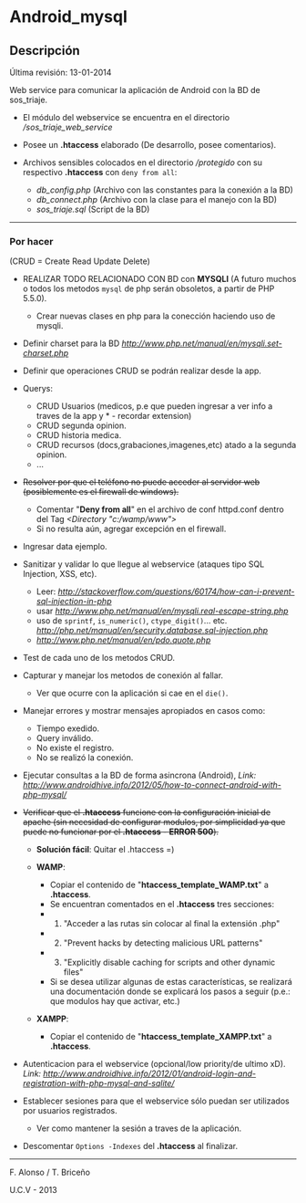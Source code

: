 # Android_mysql	

## Descripción

Última revisión: 13-01-2014

Web service para comunicar la aplicación de Android con la BD de sos_triaje.

* El módulo del webservice se encuentra en el directorio */sos_triaje_web_service*

* Posee un **.htaccess** elaborado (De desarrollo, posee comentarios).

* Archivos sensibles colocados en el directorio */protegido* con su respectivo **.htaccess** con `deny from all`:
	* *db_config.php* 	(Archivo con las constantes para la conexión a la BD)
	* *db_connect.php* 	(Archivo con la clase para el manejo con la BD)
	* *sos_triaje.sql* 	(Script de la BD)

----------

### Por hacer

(CRUD = Create Read Update Delete)

* REALIZAR TODO RELACIONADO CON BD con **MYSQLI** (A futuro muchos o todos los metodos `mysql` de php serán obsoletos, a partir de PHP 5.5.0).
	* Crear nuevas clases en php para la conección haciendo uso de mysqli.
	
* Definir charset para la BD *http://www.php.net/manual/en/mysqli.set-charset.php*
	
* Definir que operaciones CRUD se podrán realizar desde la app.

* Querys:
	* CRUD Usuarios (medicos, p.e que pueden ingresar a ver info a traves de la app y * - recordar extension)
	* CRUD segunda opinion.
	* CRUD historia medica.
	* CRUD recursos (docs,grabaciones,imagenes,etc) atado a la segunda opinion.
	* ...

* ~~Resolver por que el teléfono no puede acceder al servidor web (posiblemente es el firewall de windows).~~
	* Comentar "**Deny from all**" en el archivo de conf httpd.conf dentro del Tag *<Directory "c:/wamp/www">*
	* Si no resulta aún, agregar excepción en el firewall.

* Ingresar data ejemplo.

* Sanitizar y validar lo que llegue al webservice (ataques tipo SQL Injection, XSS, etc).
	* Leer: *http://stackoverflow.com/questions/60174/how-can-i-prevent-sql-injection-in-php*
	* usar *http://www.php.net/manual/en/mysqli.real-escape-string.php*
	* uso de `sprintf`, `is_numeric()`, `ctype_digit()`... etc. *http://php.net/manual/en/security.database.sql-injection.php*
	* *http://www.php.net/manual/en/pdo.quote.php*

* Test de cada uno de los metodos CRUD.

* Capturar y manejar los metodos de conexión al fallar.
	* Ver que ocurre con la aplicación si cae en el `die()`.

* Manejar errores y mostrar mensajes apropiados en casos como:
	* Tiempo exedido.
	* Query inválido.
	* No existe el registro.
	* No se realizó la conexión.

* Ejecutar consultas a la BD de forma asincrona (Android), *Link: http://www.androidhive.info/2012/05/how-to-connect-android-with-php-mysql/*
	
* ~~Verificar que el **.htaccess** funcione con la configuración inicial de apache (sin necesidad de configurar modulos, por simplicidad ya que puede no funcionar por el **.htaccess** - **ERROR 500**).~~

	* **Solución fácil**: Quitar el .htaccess =)

	* **WAMP**:
		* Copiar el contenido de "**htaccess_template_WAMP.txt**" a **.htaccess**.
		* Se encuentran comentados en el **.htaccess** tres secciones:
		* 1) "Acceder a las rutas sin colocar al final la extensión .php"
		* 2) "Prevent hacks by detecting malicious URL patterns"
		* 3) "Explicitly disable caching for scripts and other dynamic files"
		* Si se desea utilizar algunas de estas características, se realizará una documentación donde se explicará los pasos a seguir (p.e.: que modulos hay que activar, etc.)
	
	* **XAMPP**:
		* Copiar el contenido de "**htaccess_template_XAMPP.txt**" a **.htaccess**.

* Autenticacion para el webservice (opcional/low priority/de ultimo xD). *Link: http://www.androidhive.info/2012/01/android-login-and-registration-with-php-mysql-and-sqlite/*

* Establecer sesiones para que el webservice sólo puedan ser utilizados por usuarios registrados.
	* Ver como mantener la sesión a traves de la aplicación.

* Descomentar `Options -Indexes` del **.htaccess** al finalizar.

----------

F. Alonso / T. Briceño

U.C.V - 2013

